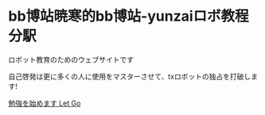 # bb博站暁寒的bb博站-yunzaiロボ教程分駅


ロボット教育のためのウェブサイトです

自己啓発は更に多くの人に使用をマスターさせて、txロボットの独占を打破します!

[勉強を始めます Let Go](/README.md)



